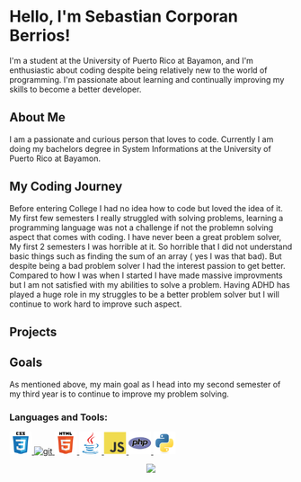 # Hello, I'm Sebastian Corporan Berrios!

I'm a student at the University of Puerto Rico at Bayamon, and I'm enthusiastic about coding despite being relatively new to the world of programming. I'm passionate about learning and continually improving my skills to become a better developer.

## About Me

I am a passionate and curious person that loves to code.  Currently I am doing my bachelors degree in System Informations at the University of Puerto Rico at Bayamon. 

## My Coding Journey

Before entering College I had no idea how to code but loved the idea of it.  My first few semesters I really struggled with solving problems,  learning a programming language was not a challenge if not the problemn
solving aspect that comes with coding.  I have never been a great problem solver, My first 2 semesters I was horrible at it.  So horrible that I did not understand basic things such as finding the sum of an array ( yes I was that bad).  But despite being a bad problem solver I had the interest passion to get better.  Compared to how I was when I started I have made massive improvments but I am not satisfied with my abilities to solve a problem.  Having ADHD has played a huge role in my struggles to be a better problem solver but I will continue to work hard to improve such aspect.  
## Projects


## Goals

As mentioned above, my main goal as I head into my second semester of my third year is to continue to improve my problem solving. 
<h3 align="left">Languages and Tools:</h3>
<p align="left"> <a href="https://www.w3schools.com/css/" target="_blank" rel="noreferrer"> <img src="https://raw.githubusercontent.com/devicons/devicon/master/icons/css3/css3-original-wordmark.svg" alt="css3" width="40" height="40"/> </a> <a href="https://git-scm.com/" target="_blank" rel="noreferrer"> <img src="https://www.vectorlogo.zone/logos/git-scm/git-scm-icon.svg" alt="git" width="40" height="40"/> </a> <a href="https://www.w3.org/html/" target="_blank" rel="noreferrer"> <img src="https://raw.githubusercontent.com/devicons/devicon/master/icons/html5/html5-original-wordmark.svg" alt="html5" width="40" height="40"/> </a> <a href="https://www.java.com" target="_blank" rel="noreferrer"> <img src="https://raw.githubusercontent.com/devicons/devicon/master/icons/java/java-original.svg" alt="java" width="40" height="40"/> </a> <a href="https://developer.mozilla.org/en-US/docs/Web/JavaScript" target="_blank" rel="noreferrer"> <img src="https://raw.githubusercontent.com/devicons/devicon/master/icons/javascript/javascript-original.svg" alt="javascript" width="40" height="40"/> </a> <a href="https://www.php.net" target="_blank" rel="noreferrer"> <img src="https://raw.githubusercontent.com/devicons/devicon/master/icons/php/php-original.svg" alt="php" width="40" height="40"/> </a> <a href="https://www.python.org" target="_blank" rel="noreferrer"> <img src="https://raw.githubusercontent.com/devicons/devicon/master/icons/python/python-original.svg" alt="python" width="40" height="40"/> </a> </p>

<p align="center">
  <a href="https://skillicons.dev">
    <img src="https://skillicons.dev/icons?i=git,kubernetes,docker,c,vim" />
  </a>
</p>
